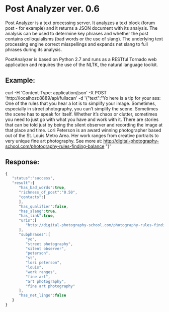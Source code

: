Post Analyzer ver. 0.6
======================

Post Analyzer is a text processing server. It analyzes a text block (forum post - for example) and it returns a JSON
document with its analysis.  The analysis can be used to determine key phrases and whether the post contains
colloquialisms (bad words or the use of slang).  The underlying text processing engine correct misspellings and expands
net slang to full phrases during its analysis.

PostAnalyzer is based on Python 2.7 and runs as a RESTful Tornado web application and requires the use of the NLTK,
the natural language toolkit.

## Example:
curl -H 'Content-Type: application/json' -X  POST 'http://localhost:8889/api/fullscan' -d '{"text":"Yo here is a tip for your ass: One of the rules that you hear a lot is to simplify your image. Sometimes, especially in street photography, you can’t simplify the scene. Sometimes the scene has to speak for itself. Whether it’s chaos or clutter, sometimes you need to just go with what you have and work with it. There are stories that can be told just by being the silent observer and recording the image at that place and time. Lori Peterson is an award winning photographer based out of the St. Louis Metro Area. Her work ranges from creative portraits to very unique fine art photography. See more at: http://digital-photography-school.com/photography-rules-finding-balance "}'

## Response:
```javascript
{
   "status":"success",
   "result":{
      "has_bad_words":true,
      "richness_of_post":"0.50",
      "contacts":[
      ],
      "has_qualifier":false,
      "has_slang":true,
      "has_link":true,
      "uris":[
         "http://digital-photography-school.com/photography-rules-finding-balance"
      ],
      "subphrases":[
         "yo",
         "street photography",
         "silent observer",
         "peterson",
         "st",
         "lori peterson",
         "louis",
         "work ranges",
         "fine art",
         "art photography",
         "fine art photography"
      ],
      "has_net_lingo":false
   }
}
```